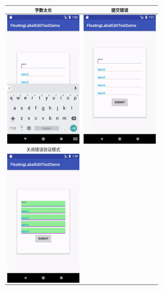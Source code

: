 |字数太长|提交错误|
|:---:|:---:|
|![](../art/long_text_demo.gif)|![](../art/submit_error_demo.gif)|
|关闭错误验证模式||
|![](../art/disable_error_demo.gif)||